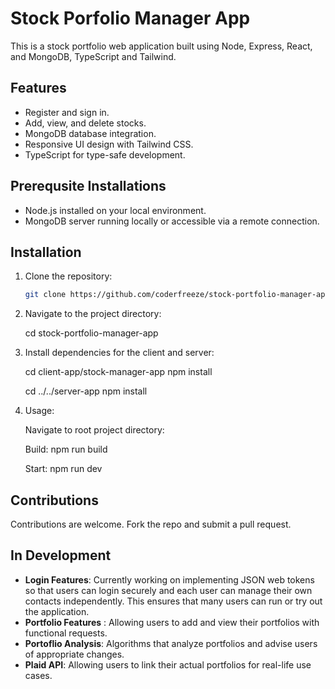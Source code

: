 # Stock Porfolio Manager App

This is a stock portfolio web application built using Node, Express, React, and MongoDB, TypeScript and Tailwind.

## Features

- Register and sign in.
- Add, view, and delete stocks.
- MongoDB database integration.
- Responsive UI design with Tailwind CSS.
- TypeScript for type-safe development.

## Prerequsite Installations

- Node.js installed on your local environment.
- MongoDB server running locally or accessible via a remote connection.

## Installation

1. Clone the repository:

   ```bash
   git clone https://github.com/coderfreeze/stock-portfolio-manager-app.git

2. Navigate to the project directory: 

    cd stock-portfolio-manager-app

3. Install dependencies for the client and server:
    
    cd client-app/stock-manager-app
    npm install

    cd ../../server-app
    npm install

4. Usage:

   Navigate to root project directory:
   
      Build: npm run build
   
      Start: npm run dev

## Contributions

Contributions are welcome. Fork the repo and submit a pull request.

## In Development
- **Login Features**: Currently working on implementing JSON web tokens so that users can login securely and each user can manage their own contacts independently. This ensures that many users can run or try out the application.
- **Portfolio Features** : Allowing users to add and view their portfolios with functional requests.
- **Portoflio Analysis**: Algorithms that analyze portfolios and advise users of appropriate changes.
- **Plaid API**: Allowing users to link their actual portfolios for real-life use cases.
